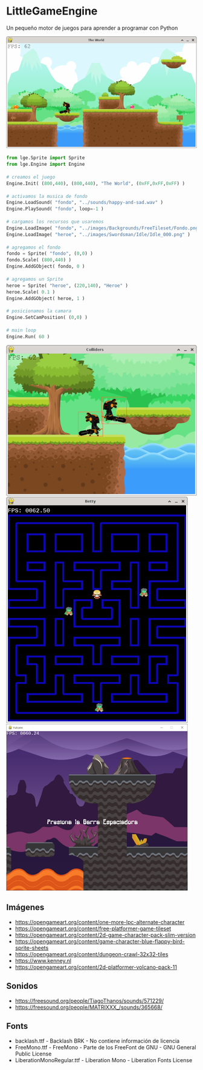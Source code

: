 # LittleGameEngine
Un pequeño motor de juegos para aprender a programar con Python

![](images/world.png)

```python
from lge.Sprite import Sprite
from lge.Engine import Engine

# creamos el juego
Engine.Init( (800,440), (800,440), "The World", (0xFF,0xFF,0xFF) )

# activamos la musica de fondo
Engine.LoadSound( "fondo", "../sounds/happy-and-sad.wav" )
Engine.PlaySound( "fondo", loop=-1 )

# cargamos los recursos que usaremos
Engine.LoadImage( "fondo", "../images/Backgrounds/FreeTileset/Fondo.png" )
Engine.LoadImage( "heroe", "../images/Swordsman/Idle/Idle_000.png" )

# agregamos el fondo
fondo = Sprite( "fondo", (0,0) )
fondo.Scale( (800,440) )
Engine.AddGObject( fondo, 0 )

# agregamos un Sprite
heroe = Sprite( "heroe", (220,140), "Heroe" )
heroe.Scale( 0.1 )
Engine.AddGObject( heroe, 1 )

# posicionamos la camara
Engine.SetCamPosition( (0,0) )

# main loop
Engine.Run( 60 )
```

![](images/collisions.png)
![](images/Betty.png)
![](images/Plataforma.png)

## Imágenes
- https://opengameart.org/content/one-more-lpc-alternate-character
- https://opengameart.org/content/free-platformer-game-tileset
- https://opengameart.org/content/2d-game-character-pack-slim-version
- https://opengameart.org/content/game-character-blue-flappy-bird-sprite-sheets
- https://opengameart.org/content/dungeon-crawl-32x32-tiles
- https://www.kenney.nl
- https://opengameart.org/content/2d-platformer-volcano-pack-11

## Sonidos
- https://freesound.org/people/TiagoThanos/sounds/571229/
- https://freesound.org/people/MATRIXXX_/sounds/365668/

## Fonts
- backlash.ttf - Backlash BRK - No contiene información de licencia
- FreeMono.ttf - FreeMono - Parte de los FreeFont de GNU - GNU General Public License
- LiberationMonoRegular.ttf - Liberation Mono - Liberation Fonts License
